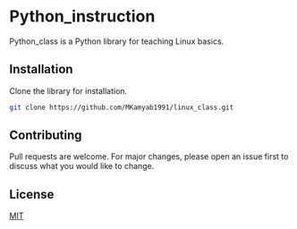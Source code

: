 # Python_instruction

Python_class is a Python library for teaching Linux basics.

## Installation

Clone the library for installation.

```bash
git clone https://github.com/MKamyab1991/linux_class.git
```

## Contributing
Pull requests are welcome. For major changes, please open an issue first to discuss what you would like to change.

## License
[MIT](https://choosealicense.com/licenses/mit/)
